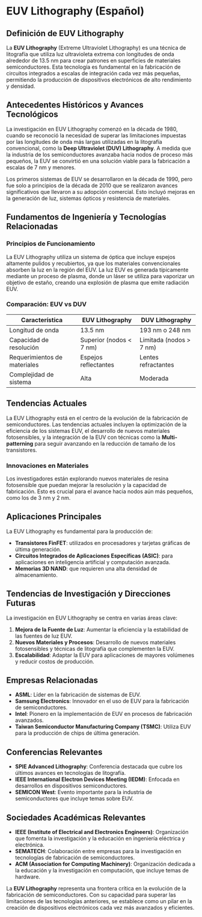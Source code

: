 # EUV Lithography (Español)

## Definición de EUV Lithography

La **EUV Lithography** (Extreme Ultraviolet Lithography) es una técnica de litografía que utiliza luz ultravioleta extrema con longitudes de onda alrededor de 13.5 nm para crear patrones en superficies de materiales semiconductores. Esta tecnología es fundamental en la fabricación de circuitos integrados a escalas de integración cada vez más pequeñas, permitiendo la producción de dispositivos electrónicos de alto rendimiento y densidad.

## Antecedentes Históricos y Avances Tecnológicos

La investigación en EUV Lithography comenzó en la década de 1980, cuando se reconoció la necesidad de superar las limitaciones impuestas por las longitudes de onda más largas utilizadas en la litografía convencional, como la **Deep Ultraviolet (DUV) Lithography**. A medida que la industria de los semiconductores avanzaba hacia nodos de proceso más pequeños, la EUV se convirtió en una solución viable para la fabricación a escalas de 7 nm y menores.

Los primeros sistemas de EUV se desarrollaron en la década de 1990, pero fue solo a principios de la década de 2010 que se realizaron avances significativos que llevaron a su adopción comercial. Esto incluyó mejoras en la generación de luz, sistemas ópticos y resistencia de materiales.

## Fundamentos de Ingeniería y Tecnologías Relacionadas

### Principios de Funcionamiento

La EUV Lithography utiliza un sistema de óptica que incluye espejos altamente pulidos y recubiertos, ya que los materiales convencionales absorben la luz en la región del EUV. La luz EUV es generada típicamente mediante un proceso de plasma, donde un láser se utiliza para vaporizar un objetivo de estaño, creando una explosión de plasma que emite radiación EUV.

### Comparación: EUV vs DUV

| Característica             | EUV Lithography           | DUV Lithography           |
|---------------------------|---------------------------|---------------------------|
| Longitud de onda          | 13.5 nm                   | 193 nm o 248 nm           |
| Capacidad de resolución    | Superior (nodos < 7 nm)   | Limitada (nodos > 7 nm)   |
| Requerimientos de materiales | Espejos reflectantes      | Lentes refractantes       |
| Complejidad de sistema    | Alta                      | Moderada                  |

## Tendencias Actuales

La EUV Lithography está en el centro de la evolución de la fabricación de semiconductores. Las tendencias actuales incluyen la optimización de la eficiencia de los sistemas EUV, el desarrollo de nuevos materiales fotosensibles, y la integración de la EUV con técnicas como la **Multi-patterning** para seguir avanzando en la reducción de tamaño de los transistores.

### Innovaciones en Materiales

Los investigadores están explorando nuevos materiales de resina fotosensible que puedan mejorar la resolución y la capacidad de fabricación. Esto es crucial para el avance hacia nodos aún más pequeños, como los de 3 nm y 2 nm.

## Aplicaciones Principales

La EUV Lithography es fundamental para la producción de:

- **Transistores FinFET**: utilizados en procesadores y tarjetas gráficas de última generación.
- **Circuitos Integrados de Aplicaciones Específicas (ASIC)**: para aplicaciones en inteligencia artificial y computación avanzada.
- **Memorias 3D NAND**: que requieren una alta densidad de almacenamiento.

## Tendencias de Investigación y Direcciones Futuras

La investigación en EUV Lithography se centra en varias áreas clave:

1. **Mejora de la Fuente de Luz**: Aumentar la eficiencia y la estabilidad de las fuentes de luz EUV.
2. **Nuevos Materiales y Procesos**: Desarrollo de nuevos materiales fotosensibles y técnicas de litografía que complementen la EUV.
3. **Escalabilidad**: Adaptar la EUV para aplicaciones de mayores volúmenes y reducir costos de producción.

## Empresas Relacionadas

- **ASML**: Líder en la fabricación de sistemas de EUV.
- **Samsung Electronics**: Innovador en el uso de EUV para la fabricación de semiconductores.
- **Intel**: Pionero en la implementación de EUV en procesos de fabricación avanzados.
- **Taiwan Semiconductor Manufacturing Company (TSMC)**: Utiliza EUV para la producción de chips de última generación.

## Conferencias Relevantes

- **SPIE Advanced Lithography**: Conferencia destacada que cubre los últimos avances en tecnologías de litografía.
- **IEEE International Electron Devices Meeting (IEDM)**: Enfocada en desarrollos en dispositivos semiconductores.
- **SEMICON West**: Evento importante para la industria de semiconductores que incluye temas sobre EUV.

## Sociedades Académicas Relevantes

- **IEEE (Institute of Electrical and Electronics Engineers)**: Organización que fomenta la investigación y la educación en ingeniería eléctrica y electrónica.
- **SEMATECH**: Colaboración entre empresas para la investigación en tecnologías de fabricación de semiconductores.
- **ACM (Association for Computing Machinery)**: Organización dedicada a la educación y la investigación en computación, que incluye temas de hardware.

La **EUV Lithography** representa una frontera crítica en la evolución de la fabricación de semiconductores. Con su capacidad para superar las limitaciones de las tecnologías anteriores, se establece como un pilar en la creación de dispositivos electrónicos cada vez más avanzados y eficientes.